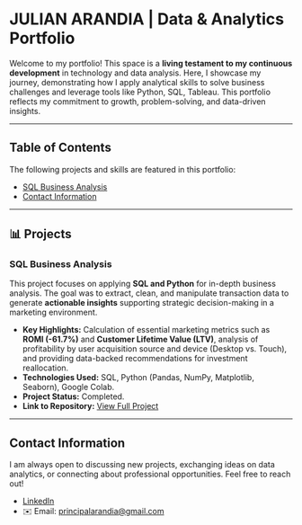 # JULIAN ARANDIA | Data & Analytics Portfolio

Welcome to my portfolio! This space is a **living testament to my continuous development** in technology and data analysis. Here, I showcase my journey, demonstrating how I apply analytical skills to solve business challenges and leverage tools like Python, SQL, Tableau. This portfolio reflects my commitment to growth, problem-solving, and data-driven insights.

---

## Table of Contents

The following projects and skills are featured in this portfolio:

* [SQL Business Analysis](#SQL-Business-Analysis)
* [Contact Information](#contact-information)

---

## 📊 Projects

### SQL Business Analysis

This project focuses on applying **SQL and Python** for in-depth business analysis. The goal was to extract, clean, and manipulate transaction data to generate **actionable insights** supporting strategic decision-making in a marketing environment.

- **Key Highlights:** Calculation of essential marketing metrics such as **ROMI (-61.7%)** and **Customer Lifetime Value (LTV)**, analysis of profitability by user acquisition source and device (Desktop vs. Touch), and providing data-backed recommendations for investment reallocation.
- **Technologies Used:** SQL, Python (Pandas, NumPy, Matplotlib, Seaborn), Google Colab.
- **Project Status:** Completed.
- **Link to Repository:** [View Full Project](https://github.com/julianarandia/sql-business-analysis)

---

## Contact Information

I am always open to discussing new projects, exchanging ideas on data analytics, or connecting about professional opportunities. Feel free to reach out!
- [LinkedIn](https://www.linkedin.com/in/julianarandia/)  
- ✉️ Email: principalarandia@gmail.com

